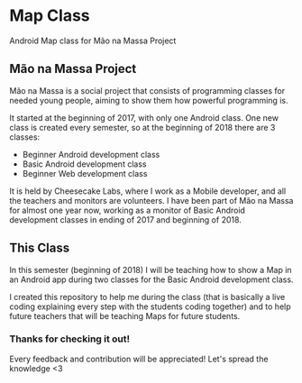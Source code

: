 # Map Class
Android Map class for Mão na Massa Project

## Mão na Massa Project
Mão na Massa is a social project that consists of programming classes for needed young people, aiming to show them how powerful programming is.

It started at the beginning of 2017, with only one Android class.
One new class is created every semester, so at the beginning of 2018 there are 3 classes:
* Beginner Android development class
* Basic Android development class
* Beginner Web development class

It is held by Cheesecake Labs, where I work as a Mobile developer, and all the teachers and monitors are volunteers.
I have been part of Mão na Massa for almost one year now, working as a monitor of Basic Android development classes in ending of 2017 and beginning of 2018.


## This Class
In this semester (beginning of 2018) I will be teaching how to show a Map in an Android app during two classes for the Basic Android development class. 

I created this repository to help me during the class (that is basically a live coding explaining every step with the students coding together) and to help future teachers that will be teaching Maps for future students.

### Thanks for checking it out!
Every feedback and contribution will be appreciated!
Let's spread the knowledge <3

